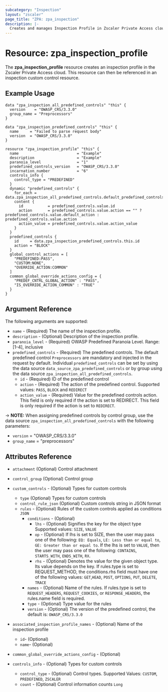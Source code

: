 ```yaml
---
subcategory: "Inspection"
layout: "zscaler"
page_title: "ZPA: zpa_inspection"
description: |-
  Creates and manages Inspection Profile in Zscaler Private Access cloud.
---
```


# Resource: zpa_inspection_profile

The  **zpa_inspection_profile** resource creates an inspection profile in the Zscaler Private Access cloud. This resource can then be referenced in an inspection custom control resource.

## Example Usage

```hcl
data "zpa_inspection_all_predefined_controls" "this" {
  version    = "OWASP_CRS/3.3.0"
  group_name = "Preprocessors"
}

data "zpa_inspection_predefined_controls" "this" {
  name     = "Failed to parse request body"
  version  = "OWASP_CRS/3.3.0"
}

resource "zpa_inspection_profile" "this" {
  name                          = "Example"
  description                   = "Example"
  paranoia_level                = "1"
  predefined_controls_version   = "OWASP_CRS/3.3.0"
  incarnation_number            = "6"
  controls_info {
    control_type = "PREDEFINED"
  }
  dynamic "predefined_controls" {
    for_each = data.zpa_inspection_all_predefined_controls.default_predefined_controls.list
    content {
      id           = predefined_controls.value.id
      action       = predefined_controls.value.action == "" ? predefined_controls.value.default_action : predefined_controls.value.action
      action_value = predefined_controls.value.action_value
    }
  }
  predefined_controls {
    id     = data.zpa_inspection_predefined_controls.this.id
    action = "BLOCK"
  }
  global_control_actions = [
    "PREDEFINED:PASS",
    "CUSTOM:NONE",
    "OVERRIDE_ACTION:COMMON"
  ]
  common_global_override_actions_config = {
    "PREDEF_CNTRL_GLOBAL_ACTION" : "PASS",
    "IS_OVERRIDE_ACTION_COMMON" : "TRUE"
  }
}
```

## Argument Reference

The following arguments are supported:

* `name` - (Required) The name of the inspection profile.
* `description` - (Optional) Description of the inspection profile.
* `paranoia_level` - (Required) OWASP Predefined Paranoia Level. Range: [1-4], inclusive
* `predefined_controls` - (Required) The predefined controls. The default predefined control `Preprocessors` are mandatory and injected in the request by default. Individual `predefined_controls` can be set by using the data source `data_source_zpa_predefined_controls` or by group using the data source `zpa_inspection_all_predefined_controls`.
  * `id` - (Required) ID of the predefined control
  * `action` - (Required) The action of the predefined control. Supported values: `PASS`, `BLOCK` and `REDIRECT`
  * `action_value` - (Required) Value for the predefined controls action. This field is only required if the action is set to REDIRECT. This field is only required if the action is set to `REDIRECT`.

-> **NOTE:** When assigning predefined controls by control group, use the data source `zpa_inspection_all_predefined_controls` with the following parameters:

* `version`    = "OWASP_CRS/3.3.0"
* `group_name` = "preprocessors"

## Attributes Reference

* `attachment` (Optional) Control attachment
* `control_group` (Optional) Control group

* `custom_controls` - (Optional) Types for custom controls
  * `type` (Optional) Types for custom controls
  * `control_rule_json` (Optional) Custom controls string in JSON format
  * `rules` - (Optional) Rules of the custom controls applied as conditions `JSON`
    * `conditions` - (Optional)
      * `lhs` - (Optional) Signifies the key for the object type Supported values: `SIZE`, `VALUE`
      * `op` - (Optional) If lhs is set to SIZE, then the user may pass one of the following: `EQ: Equals`, `LE: Less than or equal to`, `GE: Greater than or equal to`. If the lhs is set to `VALUE`, then the user may pass one of the following: `CONTAINS`, `STARTS_WITH`, `ENDS_WITH`, `RX`.
      * `rhs` - (Optional) Denotes the value for the given object type. Its value depends on the key. If rules.type is set to REQUEST_METHOD, the conditions.rhs field must have one of the following values: `GET`,`HEAD`, `POST`, `OPTIONS`, `PUT`, `DELETE`, `TRACE`
    * `names` - (Optional) Name of the rules. If rules.type is set to `REQUEST_HEADERS`, `REQUEST_COOKIES`, or `RESPONSE_HEADERS`, the rules.name field is required.
    * `type` - (Optional) Type value for the rules
    * `version` - (Optional) The version of the predefined control, the default is: `OWASP_CRS/3.3.0`

* `associated_inspection_profile_names` - (Optional) Name of the inspection profile
  * `id`- (Optional)
  * `name`- (Optional)

* `common_global_override_actions_config` - (Optional)
* `controls_info` - (Optional) Types for custom controls
  * `control_type` - (Optional) Control types. Supported Values: `CUSTOM`, `PREDEFINED`, `ZSCALER`
  * `count` - (Optional) Control information counts `Long`
